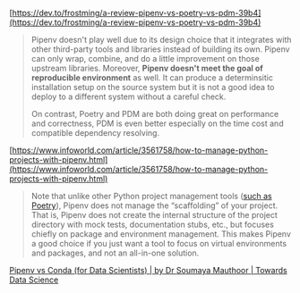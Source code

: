 [https://dev.to/frostming/a-review-pipenv-vs-poetry-vs-pdm-39b4](https://dev.to/frostming/a-review-pipenv-vs-poetry-vs-pdm-39b4)


> Pipenv doesn't play well due to its design choice that it integrates with other third-party tools and libraries instead of building its own. Pipenv can only wrap, combine, and do a little improvement on those upstream libraries. Moreover, **Pipenv doesn't meet the goal of reproducible environment** as well. It can produce a determinsitic installation setup on the source system but it is not a good idea to deploy to a different system without a careful check.
>
> On contrast, Poetry and PDM are both doing great on performance and correctness, PDM is even better especially on the time cost and compatible dependency resolving.



[https://www.infoworld.com/article/3561758/how-to-manage-python-projects-with-pipenv.html](https://www.infoworld.com/article/3561758/how-to-manage-python-projects-with-pipenv.html)

> Note that unlike other Python project management tools ([such as Poetry](https://www.infoworld.com/article/3527850/better-python-project-management-with-poetry.html)), Pipenv does not manage the “scaffolding” of your project. That is, Pipenv does not create the internal structure of the project directory with mock tests, documentation stubs, etc., but focuses chiefly on package and environment management. This makes Pipenv a good choice if you just want a tool to focus on virtual environments and packages, and not an all-in-one solution.



 [Pipenv vs Conda (for Data Scientists) | by Dr Soumaya Mauthoor | Towards Data Science](https://towardsdatascience.com/pipenv-vs-conda-for-data-scientists-b9a372faf9d9) 